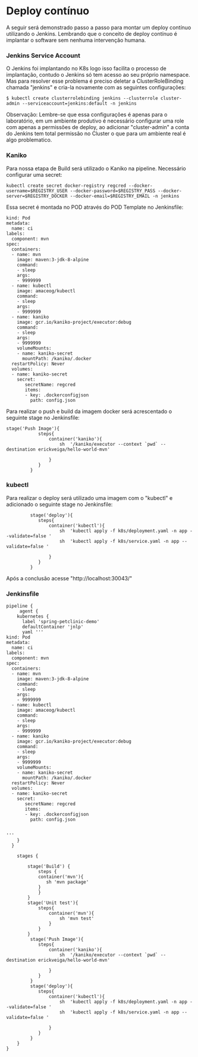 # Deploy contínuo

A seguir será demonstrado passo a passo para montar um deploy contínuo utilizando o Jenkins. Lembrando que o conceito de deploy contínuo é implantar o software sem nenhuma intervenção humana.

### Jenkins Service Account

O Jenkins foi implantando no K8s logo isso facilita o processo de implantação, contudo o Jenkins só tem acesso ao seu próprio namespace. Mas para resolver esse problema é preciso deletar a ClusterRoleBinding chamada "jenkins" e cria-la novamente com as seguintes configurações:

```
$ kubectl create clusterrolebinding jenkins --clusterrole cluster-admin --serviceaccount=jenkins:default -n jenkins
```

Observação: Lembre-se que essa configurações é apenas para o laboratório, em um ambiente produtivo é necessário configurar uma role com apenas a permissões de deploy, ao adicionar "cluster-admin" a conta do Jenkins tem total permissão no Cluster o que para um ambiente real é algo problematico.

### Kaniko

Para nossa etapa de Build será utilizado o Kaniko na pipeline. Necessário configurar uma secret:

```
kubectl create secret docker-registry regcred --docker-username=$REGISTRY_USER --docker-password=$REGISTRY_PASS --docker-server=$REGISTRY_DOCKER --docker-email=$REGISTRY_EMAIL -n jenkins
```
Essa secret é montada no POD através do POD Template no Jenkinsfile:
```
kind: Pod
metadata:
  name: ci
labels:
  component: mvn
spec:
  containers:
  - name: mvn
    image: maven:3-jdk-8-alpine
    command:
    - sleep
    args:
    - 9999999
  - name: kubectl
    image: amaceog/kubectl
    command:
    - sleep
    args:
    - 9999999
  - name: kaniko
    image: gcr.io/kaniko-project/executor:debug
    command:
    - sleep
    args:
    - 9999999
    volumeMounts:
    - name: kaniko-secret
      mountPath: /kaniko/.docker
  restartPolicy: Never
  volumes:
  - name: kaniko-secret
    secret:
       secretName: regcred
       items:
       - key: .dockerconfigjson
         path: config.json
```

Para realizar o push e build da imagem docker será acrescentado o seguinte stage no Jenkinsfile:

```
stage('Push Image'){
            steps{
                container('kaniko'){
                    sh  '/kaniko/executor --context `pwd` --destination erickveiga/hello-world-mvn'
                     
                }
            }
         }
```


### kubectl

Para realizar o deploy será utilizado uma imagem com o "kubectl"  e adicionado o seguinte stage no Jenkinsfile:

```
         stage('deploy'){
            steps{
                container('kubectl'){
                    sh  'kubectl apply -f k8s/deployment.yaml -n app --validate=false '
                    sh  'kubectl apply -f k8s/service.yaml -n app --validate=false '
                     
                }
            }
         }
```

Após a conclusão acesse "http://localhost:30043/" 

### Jenkinsfile

```
pipeline { 
     agent {
    kubernetes {
      label 'spring-petclinic-demo'
      defaultContainer 'jnlp'
      yaml '''
kind: Pod
metadata:
  name: ci
labels:
  component: mvn
spec:
  containers:
  - name: mvn
    image: maven:3-jdk-8-alpine
    command:
    - sleep
    args:
    - 9999999
  - name: kubectl
    image: amaceog/kubectl
    command:
    - sleep
    args:
    - 9999999
  - name: kaniko
    image: gcr.io/kaniko-project/executor:debug
    command:
    - sleep
    args:
    - 9999999
    volumeMounts:
    - name: kaniko-secret
      mountPath: /kaniko/.docker
  restartPolicy: Never
  volumes:
  - name: kaniko-secret
    secret:
       secretName: regcred
       items:
       - key: .dockerconfigjson
         path: config.json
    

'''
    }
  }
 
    stages { 
          
        stage('Build') { 
            steps { 
            container('mvn'){
               sh 'mvn package'
            }
            }
        }
        stage('Unit test'){
            steps{
                container('mvn'){
                    sh 'mvn test'
                }
            }
        }
         stage('Push Image'){
            steps{
                container('kaniko'){
                    sh  '/kaniko/executor --context `pwd` --destination erickveiga/hello-world-mvn'
                     
                }
            }
         }
         stage('deploy'){
            steps{
                container('kubectl'){
                    sh  'kubectl apply -f k8s/deployment.yaml -n app --validate=false '
                    sh  'kubectl apply -f k8s/service.yaml -n app --validate=false '
                     
                }
            }
         }
    }
}

```


